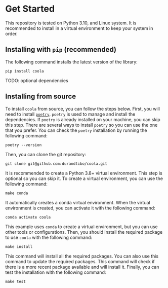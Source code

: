 # Get Started

This repository is tested on Python 3.10, and Linux system.
It is recommended to install in a virtual environment to keep your system in order.

## Installing with `pip` (recommended)

The following command installs the latest version of the library:

```shell
pip install coola
```

TODO: optional dependencies

## Installing from source

To install `coola` from source, you can follow the steps below. First, you will need to
install [`poetry`](https://python-poetry.org/docs/master/). `poetry` is used to manage and install
the dependencies.
If `poetry` is already installed on your machine, you can skip this step. There are several ways to
install `poetry` so you can use the one that you prefer. You can check the `poetry` installation by
running the following command:

```shell
poetry --version
```

Then, you can clone the git repository:

```shell
git clone git@github.com:durandtibo/coola.git
```

It is recommended to create a Python 3.8+ virtual environment. This step is optional so you
can skip it. To create a virtual environment, you can use the following command:

```shell
make conda
```

It automatically creates a conda virtual environment. When the virtual environment is created, you
can activate it with the following command:

```shell
conda activate coola
```

This example uses `conda` to create a virtual environment, but you can use other tools or
configurations. Then, you should install the required package to use `coola` with the following
command:

```shell
make install
```

This command will install all the required packages. You can also use this command to update the
required packages. This command will check if there is a more recent package available and will
install it. Finally, you can test the installation with the following command:

```shell
make test
```
